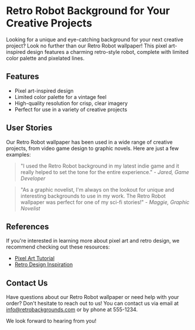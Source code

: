 <!--font:Open Sans-->

# Retro Robot Background for Your Creative Projects

Looking for a unique and eye-catching background for your next creative project? Look no further than our Retro Robot wallpaper! This pixel art-inspired design features a charming retro-style robot, complete with limited color palette and pixelated lines.

## Features

- Pixel art-inspired design
- Limited color palette for a vintage feel
- High-quality resolution for crisp, clear imagery
- Perfect for use in a variety of creative projects

## User Stories

Our Retro Robot wallpaper has been used in a wide range of creative projects, from video game design to graphic novels. Here are just a few examples:

> "I used the Retro Robot background in my latest indie game and it really helped to set the tone for the entire experience." - *Jared, Game Developer*

> "As a graphic novelist, I'm always on the lookout for unique and interesting backgrounds to use in my work. The Retro Robot wallpaper was perfect for one of my sci-fi stories!" - *Maggie, Graphic Novelist*

## References

If you're interested in learning more about pixel art and retro design, we recommend checking out these resources:

- [Pixel Art Tutorial](#)
- [Retro Design Inspiration](#)

## Contact Us

Have questions about our Retro Robot wallpaper or need help with your order? Don't hesitate to reach out to us! You can contact us via email at [info@retrobackgrounds.com](mailto:info@retrobackgrounds.com) or by phone at 555-1234.

We look forward to hearing from you!

<!--

Write me content for website with wallpaper which alt text is:

"A pixel art-inspired wallpaper featuring a retro-style robot, with a limited color palette and pixelated lines."

The name/title of the page should not be 1:1 copy of the alt text but rather a real content of the website which is using this wallpaper.

- Use markdown format 
- Start with heading
- Heading should be short and concise
- The content should look like a real website 
- The website should not be about the wallpaper, wallpaper is just a related background
- Heading should be contain work "wallpaper" or "background"
- Include real sections like references, contact, user stories, etc. use things relevant to the page purpose.
- Feel free to use structure like headings, bullets, numbering, blockquotes, paragraphs, horizontal lines, etc.
- You can use formatting like bold or _italic_
- You can include UTF-8 emojis
- Links should be only #hash anchors (and you can refer to the document itself)
- Do not include images


---


# Retro Robot Background for Your Creative Projects

Looking for a unique and eye-catching background for your next creative project? Look no further than our Retro Robot wallpaper! This pixel art-inspired design features a charming retro-style robot, complete with limited color palette and pixelated lines.

## Features

- Pixel art-inspired design
- Limited color palette for a vintage feel
- High-quality resolution for crisp, clear imagery
- Perfect for use in a variety of creative projects

## User Stories

Our Retro Robot wallpaper has been used in a wide range of creative projects, from video game design to graphic novels. Here are just a few examples:

> "I used the Retro Robot background in my latest indie game and it really helped to set the tone for the entire experience." - *Jared, Game Developer*

> "As a graphic novelist, I'm always on the lookout for unique and interesting backgrounds to use in my work. The Retro Robot wallpaper was perfect for one of my sci-fi stories!" - *Maggie, Graphic Novelist*

## References

If you're interested in learning more about pixel art and retro design, we recommend checking out these resources:

- [Pixel Art Tutorial](#)
- [Retro Design Inspiration](#)

## Contact Us

Have questions about our Retro Robot wallpaper or need help with your order? Don't hesitate to reach out to us! You can contact us via email at [info@retrobackgrounds.com](mailto:info@retrobackgrounds.com) or by phone at 555-1234.

We look forward to hearing from you!


---


Write me a Google font which is best fitting for the website.

Pick from the list:
- Dancing Script
- Open Sans
- Barlow Condensed
- Cinzel
- Cabin
- Cormorant Garamond
- Playfair Display
- Alegreya
- Inter
- Roboto
- IBM Plex Sans
- Exo 2
- Creepster
- Futura
- Great Vibes
- Orbitron
- Lato
- Raleway
- Lobster
- Poppins
- Montserrat
- Cinzel Decorative


Write just the font name nothing else.


---


Open Sans

-->
